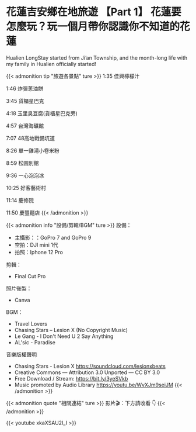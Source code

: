 # 花蓮吉安鄉在地旅遊 【Part 1】 花蓮要怎麼玩？玩一個月帶你認識你不知道的花蓮


Hualien LongStay started from Ji’an Township, and the month-long life with my family in Hualien officially started!



<!--more-->


{{< admonition tip "旅遊各景點" ture >}}
1:35 佳興檸檬汁

1:46 炸彈蔥油餅

3:45 貨櫃星巴克

4:18 玉里臭豆腐(貨櫃星巴克旁)

4:57 台灣海礦館

7:07 48高地戰備坑道

8:26 單一雞湯小卷米粉

8:59 松園別館

9:36 一心泡泡冰

10:25 好客藝術村

11:14 慶修院

11:50 慶豐麵店
{{< /admonition >}}

{{< admonition info "設備/剪輯/BGM" ture >}}
設備：
* 主攝影：：GoPro 7 and GoPro 9
* 空拍：DJI mini 1代
* 拍照：Iphone 12 Pro

剪輯：
* Final Cut Pro

照片後製：
* Canva

BGM：
* Travel Lovers
* Chasing Stars – Lesion X (No Copyright Music)
* Le Gang - I Don't Need U 2 Say Anything
* AL'sic - Paradise

音樂版權聲明
* Chasing Stars - Lesion X https://soundcloud.com/lesionxbeats
* Creative Commons — Attribution 3.0 Unported — CC BY 3.0
* Free Download / Stream: https://bit.ly/3yeSVkb
* Music promoted by Audio Library https://youtu.be/WvXJm9seiJM
{{< /admonition >}}

{{< admonition quote "相關連結" ture >}}
影片🎬：下方請收看 👇
{{< /admonition >}}



{{< youtube xkaXSAU2I_I >}}
